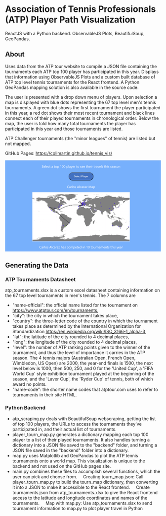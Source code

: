 # Association of Tennis Professionals (ATP) Player Path Visualization

ReactJS with a Python backend. ObservableJS Plots, BeautifulSoup, GeoPandas.

## About

Uses data from the ATP tour website to compile a JSON file containing the tournaments each ATP top 100 player has participated in this year. Displays that information using ObservableJS Plots and a custom built database of ATP top level tennis tournaments for the React frontend. A Python GeoPandas mapping solution is also available in the source code.

The user is presented with a drop down menu of players. Upon selection a map is displayed with blue dots representing the 67 top level men's tennis tournaments. A green dot shows the first tournament the player participated in this year, a red dot shows their most recent tournament and black lines connect each of their played tournaments in chronological order.
Below the map, the user is told how many total tournaments the player has participated in this year and those tournaments are listed.

ATP Challenger tournaments (the "minor leagues" of tennis) are listed but not mapped. 

GitHub Pages: https://colimartin.github.io/tennis_vis/

![alt text](https://github.com/colimartin/tennis_vis/blob/main/tennis_vis_screen.png?raw=true)

## Generating the Data

### ATP Tournaments Datasheet 
atp_tournaments.xlsx is a custom excel datasheet containing information on the 67 top level tournaments in men's tennis.
The 7 columns are 
- "name-official": the official name listed for the tournament on https://www.atptour.com/en/tournaments,
- "city": the city in which the tournament takes place,
- "country": the three-letter code of the country in which the tournament takes place as determined by the International   Organization for Standardization https://en.wikipedia.org/wiki/ISO_3166-1_alpha-3,
- "lat": the latitude of the city rounded to 4 decimal places, 
- "long": the longitude of the city rounded to 4 decimal places, 
- "level": the number of ATP ranking points given to the winner of the tournament, and thus the level of importance it carries in the ATP season. The 4 tennis majors (Australian Open, French Open, Wimbledon, US Open) are 2000, the year-end finals is 1500, the next level below is 1000, then 500, 250, and 0 for the 'United Cup', a 'FIFA World Cup' style exhibition tournament played at the beginning of the season, and the 'Laver Cup', the 'Ryder Cup' of tennis, both of which award no points.
- "name-code": the shorter name codes that atptour.com uses to refer to tournaments in their site HTML.

### Python Backend
- atp_scraping.py deals with BeautifulSoup webscraping, getting the list of top 100 players, the URLs to access the tournaments they've participated in, and their actual list of tournaments.
- player_tourn_map.py generates a dictionary mapping each top 100 player to a list of their played tournaments. It also handles turning a dictionary into a JSON file saved to the "backend" folder, and turning a JSON file saved in the "backend" folder into a dictionary.
- map.py uses Matplotlib and GeoPandas to plot the ATP tennis tournaments  onto a world map. This visualization is unique to the backend and not used on the GitHub pages site.
- main.py combines these files to accomplish several functions, which the user can pick and choose from.
&nbsp;&nbsp;&nbsp;&nbsp;Creating tourn_map.json: Call player_tourn_map.py to build the tourn_map dictionary, then converting it into a JSON to make it accessible to the React frontend.
&nbsp;&nbsp;&nbsp;&nbsp;Create tournaments.json from atp_tournaments.xlsx to give the React frontend access to the latitude and longitude coordinates and names of the tournaments.
&nbsp;&nbsp;&nbsp;&nbsp;Map with map.py: Use atp_tournaments.xlsx to send tournament information to map.py to plot player travel in Python


